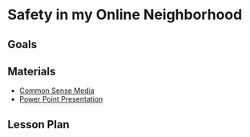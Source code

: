 # Safety in my Online Neighborhood

## Goals

## Materials

* [Common Sense Media](https://www.commonsense.org/education/digital-citizenship/lesson/safety-in-my-online-neighborhood)
* [Power Point Presentation](https://docs.google.com/presentation/d/1vrakj41_qar4ARXLFWZQv_RDeXyGdcgToOOhEH3lb5w/edit#slide=id.g5e01800515_1_0)
## Lesson Plan
